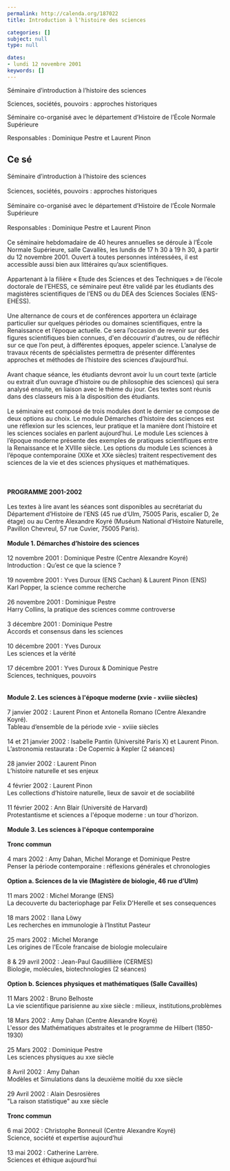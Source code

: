 ```yaml
---
permalink: http://calenda.org/187022
title: Introduction à l'histoire des sciences

categories: []
subject: null
type: null

dates:
- lundi 12 novembre 2001
keywords: []
---
```

Séminaire d’introduction à l’histoire des sciencesSciences, sociétés, pouvoirs : approches historiquesSéminaire co-organisé avec le département d’Histoire de l’École Normale Supérieure Responsables : Dominique Pestre et Laurent Pinon Ce sé
---
Séminaire d’introduction à l’histoire des sciences<br /><br />Sciences, sociétés, pouvoirs : approches historiques<br /><br />Séminaire co-organisé avec le département d’Histoire de l’École Normale Supérieure<br /><br />Responsables : Dominique Pestre et Laurent Pinon <br /><br />Ce séminaire hebdomadaire de 40 heures annuelles se déroule à l’École Normale Supérieure, salle Cavallès, les lundis de 17 h 30 à 19 h 30, à partir du 12 novembre 2001. Ouvert à toutes personnes intéressées, il est accessible aussi bien aux littéraires qu’aux scientifiques.<br /><br />Appartenant à la filière « Etude des Sciences et des Techniques » de l’école doctorale de l’EHESS, ce séminaire peut être validé par les étudiants des magistères scientifiques de l’ENS ou du DEA des Sciences Sociales (ENS-EHESS). <br /><br />Une alternance de cours et de conférences apportera un éclairage particulier sur quelques périodes ou domaines scientifiques, entre la Renaissance et l’époque actuelle. Ce sera l’occasion de revenir sur des figures scientifiques bien connues, d'en découvrir d'autres, ou de réfléchir sur ce que l’on peut, à différentes époques, appeler science. L’analyse de travaux récents de spécialistes permettra de présenter différentes approches et méthodes de l’histoire des sciences d’aujourd’hui.<br /><br />Avant chaque séance, les étudiants devront avoir lu un court texte (article ou extrait d’un ouvrage d’histoire ou de philosophie des sciences) qui sera analysé ensuite, en liaison avec le thème du jour. Ces textes sont réunis dans des classeurs mis à la disposition des étudiants.<br /><br />Le séminaire est composé de trois modules dont le dernier se compose de deux options au choix. Le module Démarches d’histoire des sciences est une réflexion sur les sciences, leur pratique et la manière dont l’histoire et les sciences sociales en parlent aujourd’hui. Le module Les sciences à l’époque moderne présente des exemples de pratiques scientifiques entre la Renaissance et le XVIIIe siècle. Les options du module Les sciences à l’époque contemporaine (XIXe et XXe siècles) traitent respectivement des sciences de la vie et des sciences physiques et mathématiques. <br /><br /><br /><br /><b>PROGRAMME 2001-2002</b><br /><br />Les textes à lire avant les séances sont disponibles au secrétariat du Département d’Histoire de l’ENS (45 rue d’Ulm, 75005 Paris, escalier D, 2e étage) ou au Centre Alexandre Koyré (Muséum National d’Histoire Naturelle, Pavillon Chevreul, 57 rue Cuvier, 75005 Paris).<br /><br /><b>Module 1. Démarches d’histoire des sciences</b><br /><br />12 novembre 2001 : Dominique Pestre (Centre Alexandre Koyré)<br />Introduction : Qu’est ce que la science ?<br /><br />19 novembre 2001 : Yves Duroux (ENS Cachan) &amp; Laurent Pinon (ENS)<br />Karl Popper, la science comme recherche<br /><br />26 novembre 2001 : Dominique Pestre<br />Harry Collins, la pratique des sciences comme controverse<br /><br />3 décembre 2001 : Dominique Pestre<br />Accords et consensus dans les sciences<br /><br />10 décembre 2001 : Yves Duroux<br />Les sciences et la vérité<br /><br />17 décembre  2001 : Yves Duroux &amp; Dominique Pestre<br />Sciences, techniques, pouvoirs<br /><br /><br /><b>Module 2. Les sciences à l'époque moderne (xvie - xviiie siècles)</b><br /><br />7 janvier 2002 : Laurent Pinon et Antonella Romano (Centre Alexandre Koyré).<br />Tableau d’ensemble de la période xvie - xviiie siècles<br /><br />14 et 21 janvier 2002 : Isabelle Pantin (Université Paris X) et Laurent Pinon.<br />L’astronomia restaurata : De Copernic à Kepler (2 séances)<br /><br />28 janvier 2002 : Laurent Pinon<br />L’histoire naturelle et ses enjeux<br /><br />4 février 2002 : Laurent Pinon<br />Les collections d’histoire naturelle, lieux de savoir et de sociabilité<br /><br />11 février 2002 : Ann Blair (Université de Harvard)<br />Protestantisme et sciences a l'époque moderne : un tour d'horizon.<br /><br /><b>Module 3. Les sciences à l'époque contemporaine<br /><br />Tronc commun</b><br /><br />4 mars 2002 : Amy Dahan, Michel Morange et Dominique Pestre<br />Penser la période contemporaine : réflexions générales et chronologies<br /><br /><b>Option a. Sciences de la vie (Magistère de biologie, 46 rue d’Ulm)</b><br /><br />11 mars 2002 : Michel Morange (ENS)<br />La decouverte du bacteriophage par Felix D'Herelle et ses consequences<br /><br />18 mars 2002 : Ilana Löwy<br />Les recherches en immunologie à l’Institut Pasteur<br /><br />25 mars 2002 : Michel Morange<br />Les origines de l'Ecole francaise de biologie moleculaire<br /><br />8 &amp; 29 avril 2002 : Jean-Paul Gaudillière (CERMES)<br />Biologie, molécules, biotechnologies (2 séances)<br /><br /><b>Option b. Sciences physiques et mathématiques (Salle Cavaillès)</b><br /><br />11 Mars 2002 : Bruno Belhoste<br />La vie scientifique parisienne au xixe siècle : milieux, institutions,problèmes<br /><br />18 Mars 2002 : Amy Dahan (Centre Alexandre Koyré)<br />L'essor des Mathématiques abstraites et le programme de Hilbert (1850-1930)<br /><br />25 Mars 2002 : Dominique Pestre<br />Les sciences physiques au xxe siècle<br /><br />8 Avril 2002 : Amy Dahan<br />Modèles et Simulations dans la deuxième moitié du xxe siècle<br /><br />29 Avril 2002 : Alain Desrosières<br />"La raison statistique" au xxe siècle<br /><br /><b>Tronc commun</b><br /><br />6 mai 2002 : Christophe Bonneuil (Centre Alexandre Koyré)<br />Science, société et expertise aujourd’hui<br /><br />13 mai 2002 : Catherine Larrère.<br />Sciences et éthique aujourd’hui<br /><br /><br /><br />